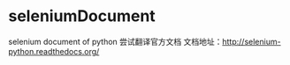 # seleniumDocument
selenium document of python
尝试翻译官方文档
文档地址：http://selenium-python.readthedocs.org/
